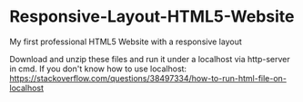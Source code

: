 # Responsive-Layout-HTML5-Website
My first professional HTML5 Website with a responsive layout

Download and unzip these files and run it under a localhost via http-server in cmd. If you don't know how to use localhost: https://stackoverflow.com/questions/38497334/how-to-run-html-file-on-localhost
